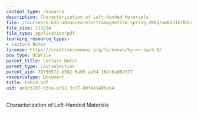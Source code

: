 ```yaml
---
content_type: resource
description: Characterization of Left-Handed Materials
file: /courses/6-635-advanced-electromagnetism-spring-2003/ae6d31b703caed523c7780f4e1495e84_Feb19.pdf
file_size: 133334
file_type: application/pdf
learning_resource_types:
- Lecture Notes
license: https://creativecommons.org/licenses/by-nc-sa/4.0/
ocw_type: OCWFile
parent_title: Lecture Notes
parent_type: CourseSection
parent_uid: 7075557d-b9d2-6a05-aa54-167c6ad07377
resourcetype: Document
title: Feb19.pdf
uid: ae6d31b7-03ca-ed52-3c77-80f4e1495e84
---
```

Characterization of Left-Handed Materials